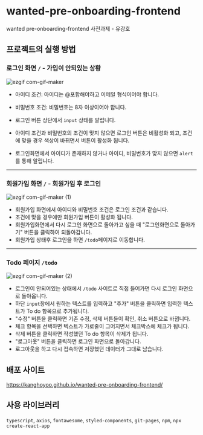 # wanted-pre-onboarding-frontend

wanted pre-onboarding-frontend 사전과제 - 유강호

## 프로젝트의 실행 방법

### 로그인 화면 `/` - 가입이 안되있는 상황

![ezgif com-gif-maker](https://user-images.githubusercontent.com/96409594/207631726-c9883ac3-acdf-46e2-80a4-9f9711798204.gif)

- 아이디 조건: 아이디는 @포함해야하고 이메일 형식이어야 합니다.
- 비밀번호 조건: 비밀번호는 8자 이상이어야 합니다.
- 로그인 버튼 상단에서 `input` 상태를 알립니다.
- 아이디 조건과 비밀번호의 조건이 맞지 않으면 로그인 버튼은 비활성화 되고, 조건에 맞을 경우 색상이 바뀌면서 버튼이 활성화 됩니다.

- 로그인화면에서 아이디가 존재하지 않거나 아이디, 비밀번호가 맞지 않으면 `alert`를 통해 알립니다.

---

### 회원가입 화면 `/` - 회원가입 후 로그인

![ezgif com-gif-maker (1)](https://user-images.githubusercontent.com/96409594/207632032-532fb5ff-2f1b-4ef5-b7ee-b9acd9597f23.gif)


- 회원가입 화면에서 아이디와 비밀번호 조건은 로그인 조건과 같습니다.
- 조건에 맞을 경우에만 회원가입 버튼이 활성화 됩니다.
- 회원가입화면에서 다시 로그인 화면으로 돌아가고 싶을 때 "로그인화면으로 돌아가기" 버튼을 클릭하여 되돌아갑니다.
- 회원가입 상태후 로그인을 하면 `/todo`페이지로 이동합니다.

---

### Todo 페이지 `/todo`

![ezgif com-gif-maker (2)](https://user-images.githubusercontent.com/96409594/207632253-bf002a00-aae7-408c-b4b7-568faf6d2051.gif)

- 로그인이 안되어있는 상태에서 `/todo` 사이트로 직접 들어가면 다시 로그인 화면으로 돌아옵니다.
- 하단 `input`창에서 원하는 텍스트를 입력하고 "추가" 버튼을 클릭하면 입력한 텍스트가 To do 항목으로 추가됩니다.
- "수정" 버튼을 클릭하면 기존 수정, 삭제 버튼들이 확인, 취소 버튼으로 바뀝니다.
- 체크 항목을 선택하면 텍스트가 가로줄이 그어지면서 체크박스에 체크가 됩니다.
- 삭제 버튼을 클릭하면 작성했던 To do 항목이 삭제가 됩니다.
- "로그아웃" 버튼을 클릭하면 로그인 화면으로 돌아갑니다.
- 로그아웃을 하고 다시 접속하면 저장했던 데이터가 그대로 남습니다.

## 배포 사이트

https://kanghoyoo.github.io/wanted-pre-onboarding-frontend/

## 사용 라이브러리

`typescript`, `axios`, `fontawesome`, `styled-components`, `git-pages`, `npm`, `npx create-react-app`
